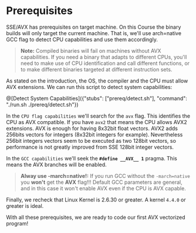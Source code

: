 # Prerequisites

SSE/AVX has prerequisites on target machine. On this Course the binary builds will only target the current machine. That is, we'll use arch=native GCC flag to detect CPU capabilities and use them accordingly.

>**Note:** Compiled binaries will fail on machines without AVX capabilities. If you need a binary that adapts to different CPUs, you'll need to make use of CPU identification and call different functions, or to make different binaries targeted at different instruction sets.

As stated on the introduction, the OS, the compiler and the CPU must allow AVX extensions.
We can run this script to detect system capabilities:

@[Detect System Capabilities]({"stubs": ["prereq/detect.sh"], "command": "./run.sh ./prereq/detect.sh"})

In the `CPU flag capabilities` we'll search for the `avx` flag. This identifies the CPU as AVX compatible. If you have `avx2` that means the CPU allows AVX2 extensions. AVX is enough for having 8x32bit float vectors. AVX2 adds 256bits vectors for integers (8x32bit integers for example). Nevertheless 256bit integers vectors seem to be executed as two 128bit vectors, so performance is not greatly improved from SSE 128bit integer vectors.

In the `GCC capabilities` we'll seek the **`#define __AVX__ 1`** pragma. This means the AVX branches will be enabled.
>**Alway use -march=native!:** If you run GCC without the `-march=native` you **won't** get the __AVX__ flag!!! Default GCC parameters are general, and in this case it won't enable AVX even if the CPU is AVX capable.

Finally, we recheck that Linux Kernel is 2.6.30 or greater. A kernel `4.4.0` or greater is ideal.

With all these prerequisites, we are ready to code our first AVX vectorized program!